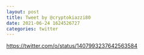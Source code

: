 ```yaml
--- 
layout: post 
title: Tweet by @cryptokiazzi80 
date: 2021-06-24 1624526727 
categories: twitter 
--- 
```

https://twitter.com/o/status/1407993237642563584